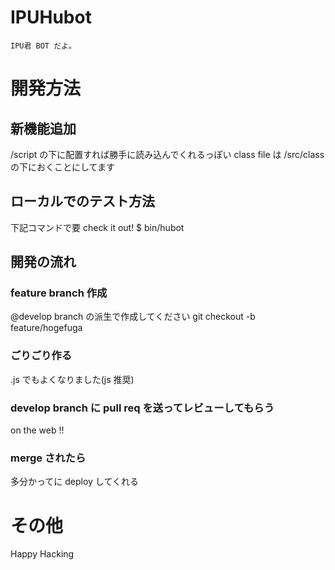 # IPUHubot
    IPU君 BOT だよ。
# 開発方法
## 新機能追加
/script の下に配置すれば勝手に読み込んでくれるっぽい
class file は /src/class の下におくことにしてます
## ローカルでのテスト方法
下記コマンドで要 check it out!
    $ bin/hubot
## 開発の流れ
### feature branch 作成
@develop branch の派生で作成してください
git checkout -b feature/hogefuga
### ごりごり作る
\.js でもよくなりました(js 推奨)
### develop branch に pull req を送ってレビューしてもらう
on the web !!
### merge されたら
多分かってに deploy してくれる
# その他
Happy Hacking
